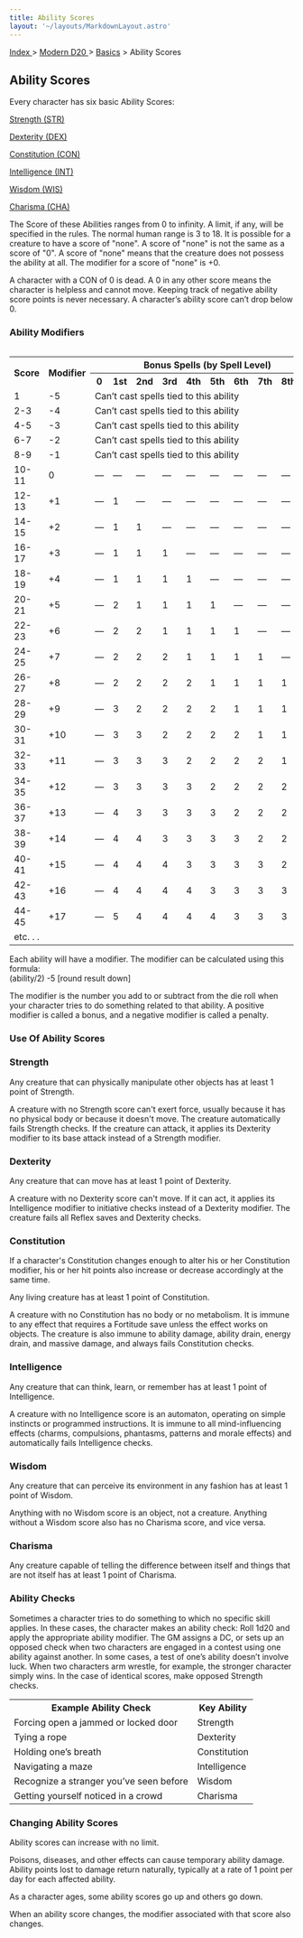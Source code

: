 ```yaml
---
title: Ability Scores
layout: '~/layouts/MarkdownLayout.astro'
---
```


[ Index ](/) > [ Modern D20 ](/modern.d20.srd) > [Basics](/modern.d20.srd/basics) > Ability Scores

## Ability Scores

Every character has six basic Ability Scores:

<a href="#strength"> Strength (STR) </a>

<a href="#dexterity"> Dexterity (DEX) </a>

<a href="#constitution"> Constitution (CON) </a>

<a href="#intelligence"> Intelligence (INT) </a>

<a href="#wisdom"> Wisdom (WIS) </a>

<a href="#charisma"> Charisma (CHA) </a>

The Score of these Abilities ranges from 0 to infinity. A limit, if any, will
be specified in the rules. The normal human range is 3 to 18. It is possible
for a creature to have a score of "none". A score of "none" is not the same as
a score of "0". A score of "none" means that the creature does not possess the
ability at all. The modifier for a score of "none" is +0.

A character with a CON of 0 is dead. A 0 in any other score means the
character is helpless and cannot move. Keeping track of negative ability score
points is never necessary. A character’s ability score can’t drop below 0.

### Ability Modifiers


<table style="float: right"> <tr> <th rowspan="2">Score</th> <th rowspan="2">Modifier</th> <th colspan="10">Bonus Spells (by Spell Level)</th> </tr> <tr> <th>0</th> <th>1st</th> <th>2nd</th> <th>3rd</th> <th>4th</th> <th>5th</th> <th>6th</th> <th>7th</th> <th>8th</th> <th>9th</th> </tr> <tr> <td>1</td> <td>-5</td> <td colspan="10">Can’t cast spells tied to this ability</td> </tr> <tr class="shaded"> <td>2-3</td> <td>-4</td> <td colspan="10">Can’t cast spells tied to this ability</td> </tr> <tr> <td>4-5</td> <td>-3</td> <td colspan="10">Can’t cast spells tied to this ability</td> </tr> <tr class="shaded"> <td>6-7</td> <td>-2</td> <td colspan="10">Can’t cast spells tied to this ability</td> </tr> <tr> <td>8-9</td> <td>-1</td> <td colspan="10">Can’t cast spells tied to this ability</td> </tr> <tr class="shaded"> <td>10-11</td> <td>0</td> <td>—</td> <td>—</td> <td>—</td> <td>—</td> <td>—</td> <td>—</td> <td>—</td> <td>—</td> <td>—</td> <td>—</td> </tr> <tr> <td>12-13</td> <td>+1</td> <td>—</td> <td>1</td> <td>—</td> <td>—</td> <td>—</td> <td>—</td> <td>—</td> <td>—</td> <td>—</td> <td>—</td> </tr> <tr class="shaded"> <td>14-15</td> <td>+2</td> <td>—</td> <td>1</td> <td>1</td> <td>—</td> <td>—</td> <td>—</td> <td>—</td> <td>—</td> <td>—</td> <td>—</td> </tr> <tr> <td>16-17</td> <td>+3</td> <td>—</td> <td>1</td> <td>1</td> <td>1</td> <td>—</td> <td>—</td> <td>—</td> <td>—</td> <td>—</td> <td>—</td> </tr> <tr class="shaded"> <td>18-19</td> <td>+4</td> <td>—</td> <td>1</td> <td>1</td> <td>1</td> <td>1</td> <td>—</td> <td>—</td> <td>—</td> <td>—</td> <td>—</td> </tr> <tr> <td>20-21</td> <td>+5</td> <td>—</td> <td>2</td> <td>1</td> <td>1</td> <td>1</td> <td>1</td> <td>—</td> <td>—</td> <td>—</td> <td>—</td> </tr> <tr class="shaded"> <td>22-23</td> <td>+6</td> <td>—</td> <td>2</td> <td>2</td> <td>1</td> <td>1</td> <td>1</td> <td>1</td> <td>—</td> <td>—</td> <td>—</td> </tr> <tr> <td>24-25</td> <td>+7</td> <td>—</td> <td>2</td> <td>2</td> <td>2</td> <td>1</td> <td>1</td> <td>1</td> <td>1</td> <td>—</td> <td>—</td> </tr> <tr class="shaded"> <td>26-27</td> <td>+8</td> <td>—</td> <td>2</td> <td>2</td> <td>2</td> <td>2</td> <td>1</td> <td>1</td> <td>1</td> <td>1</td> <td>—</td> </tr> <tr> <td>28-29</td> <td>+9</td> <td>—</td> <td>3</td> <td>2</td> <td>2</td> <td>2</td> <td>2</td> <td>1</td> <td>1</td> <td>1</td> <td>1</td> </tr> <tr class="shaded"> <td>30-31</td> <td>+10</td> <td>—</td> <td>3</td> <td>3</td> <td>2</td> <td>2</td> <td>2</td> <td>2</td> <td>1</td> <td>1</td> <td>1</td> </tr> <tr> <td>32-33</td> <td>+11</td> <td>—</td> <td>3</td> <td>3</td> <td>3</td> <td>2</td> <td>2</td> <td>2</td> <td>2</td> <td>1</td> <td>1</td> </tr> <tr class="shaded"> <td>34-35</td> <td>+12</td> <td>—</td> <td>3</td> <td>3</td> <td>3</td> <td>3</td> <td>2</td> <td>2</td> <td>2</td> <td>2</td> <td>1</td> </tr> <tr> <td>36-37</td> <td>+13</td> <td>—</td> <td>4</td> <td>3</td> <td>3</td> <td>3</td> <td>3</td> <td>2</td> <td>2</td> <td>2</td> <td>2</td> </tr> <tr class="shaded"> <td>38-39</td> <td>+14</td> <td>—</td> <td>4</td> <td>4</td> <td>3</td> <td>3</td> <td>3</td> <td>3</td> <td>2</td> <td>2</td> <td>2</td> </tr> <tr> <td>40-41</td> <td>+15</td> <td>—</td> <td>4</td> <td>4</td> <td>4</td> <td>3</td> <td>3</td> <td>3</td> <td>3</td> <td>2</td> <td>2</td> </tr> <tr class="shaded"> <td>42-43</td> <td>+16</td> <td>—</td> <td>4</td> <td>4</td> <td>4</td> <td>4</td> <td>3</td> <td>3</td> <td>3</td> <td>3</td> <td>2</td> </tr> <tr> <td>44-45</td> <td>+17</td> <td>—</td> <td>5</td> <td>4</td> <td>4</td> <td>4</td> <td>4</td> <td>3</td> <td>3</td> <td>3</td> <td>3</td> </tr> <tr class="shaded"> <td>etc. . .</td> <td></td> <td></td> <td></td> <td></td> <td></td> <td></td> <td></td> <td></td> <td></td> <td></td> <td></td> </tr> </table>



Each ability will have a modifier. The modifier can be calculated using this
formula:  
(ability/2) -5 [round result down]

The modifier is the number you add to or subtract from the die roll when your
character tries to do something related to that ability. A positive modifier
is called a bonus, and a negative modifier is called a penalty.

### Use Of Ability Scores

<div id="strength" style="position: relative; top: -80px;"></div>

### Strength

Any creature that can physically manipulate other objects has at least 1 point
of Strength.

A creature with no Strength score can't exert force, usually because it has no
physical body or because it doesn't move. The creature automatically fails
Strength checks. If the creature can attack, it applies its Dexterity modifier
to its base attack instead of a Strength modifier.

<div id="dexterity" style="position: relative; top: -80px;"></div>

### Dexterity

Any creature that can move has at least 1 point of Dexterity.

A creature with no Dexterity score can't move. If it can act, it applies its
Intelligence modifier to initiative checks instead of a Dexterity modifier.
The creature fails all Reflex saves and Dexterity checks.

<div id="constitution" style="position: relative; top: -80px;"></div>

### Constitution

If a character's Constitution changes enough to alter his or her Constitution
modifier, his or her hit points also increase or decrease accordingly at the
same time.

Any living creature has at least 1 point of Constitution.

A creature with no Constitution has no body or no metabolism. It is immune to
any effect that requires a Fortitude save unless the effect works on objects.
The creature is also immune to ability damage, ability drain, energy drain,
and massive damage, and always fails Constitution checks.

<div id="intelligence" style="position: relative; top: -80px;"></div>

### Intelligence

Any creature that can think, learn, or remember has at least 1 point of
Intelligence.

A creature with no Intelligence score is an automaton, operating on simple
instincts or programmed instructions. It is immune to all mind-influencing
effects (charms, compulsions, phantasms, patterns and morale effects) and
automatically fails Intelligence checks.

<div id="wisdom" style="position: relative; top: -80px;"></div>

### Wisdom

Any creature that can perceive its environment in any fashion has at least 1
point of Wisdom.

Anything with no Wisdom score is an object, not a creature. Anything without a
Wisdom score also has no Charisma score, and vice versa.

<div id="charisma" style="position: relative; top: -80px;"></div>

### Charisma

Any creature capable of telling the difference between itself and things that
are not itself has at least 1 point of Charisma.

### Ability Checks

Sometimes a character tries to do something to which no specific skill
applies. In these cases, the character makes an ability check: Roll 1d20 and
apply the appropriate ability modifier. The GM assigns a DC, or sets up an
opposed check when two characters are engaged in a contest using one ability
against another. In some cases, a test of one’s ability doesn’t involve luck.
When two characters arm wrestle, for example, the stronger character simply
wins. In the case of identical scores, make opposed Strength checks.


<table> <tr> <th>Example Ability Check</th> <th>Key Ability</th> </tr> <tr> <td> Forcing open a jammed or locked door</td> <td> Strength </td> </tr> <tr class="shaded"> <td> Tying a rope</td> <td> Dexterity </td> </tr> <tr> <td> Holding one’s breath</td> <td> Constitution </td> </tr> <tr class="shaded"> <td> Navigating a maze</td> <td> Intelligence </td> </tr> <tr> <td> Recognize a stranger you’ve seen before</td> <td> Wisdom </td> </tr> <tr class="shaded"> <td> Getting yourself noticed in a crowd</td> <td> Charisma </td> </tr> </table>



### Changing Ability Scores

Ability scores can increase with no limit.

Poisons, diseases, and other effects can cause temporary ability damage.
Ability points lost to damage return naturally, typically at a rate of 1 point
per day for each affected ability.

As a character ages, some ability scores go up and others go down.

When an ability score changes, the modifier associated with that score also
changes.

